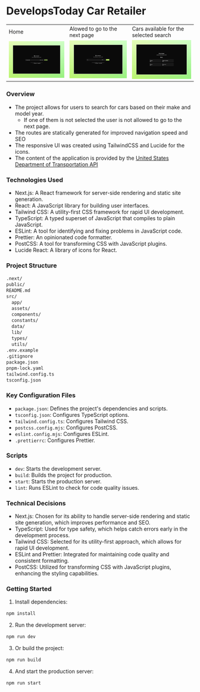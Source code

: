 # DevelopsToday Car Retailer

<table>
  <tr>
    <td>Home</td>
     <td>Alowed to go to the next page</td>
     <td>Cars available for the selected search</td>
  </tr>
  <tr>
    <td><img src="public/screenshots/ss-1.webp" width=270 height="auto"></td>
    <td><img src="public/screenshots/ss-2.webp" width=270 height="auto"></td>
    <td><img src="public/screenshots/ss-3.webp" width=270 height="auto"></td>
  </tr>
 </table>

### Overview

- The project allows for users to search for cars based on their make and model year.
  - If one of them is not selected the user is not allowed to go to the next page.
- The routes are statically generated for improved navigation speed and SEO
- The responsive UI was created using TailwindCSS and Lucide for the icons.
- The content of the application is provided by the [United States Department of Transportation API](https://vpic.nhtsa.dot.gov/api/)

### Technologies Used

- Next.js: A React framework for server-side rendering and static site generation.
- React: A JavaScript library for building user interfaces.
- Tailwind CSS: A utility-first CSS framework for rapid UI development.
- TypeScript: A typed superset of JavaScript that compiles to plain JavaScript.
- ESLint: A tool for identifying and fixing problems in JavaScript code.
- Prettier: An opinionated code formatter.
- PostCSS: A tool for transforming CSS with JavaScript plugins.
- Lucide React: A library of icons for React.

### Project Structure

```
.next/
public/
README.md
src/
  app/
  assets/
  components/
  constants/
  data/
  lib/
  types/
  utils/
.env.example
.gitignore
package.json
pnpm-lock.yaml
tailwind.config.ts
tsconfig.json
```

### Key Configuration Files

- `package.json`: Defines the project's dependencies and scripts.
- `tsconfig.json`: Configures TypeScript options.
- `tailwind.config.ts`: Configures Tailwind CSS.
- `postcss.config.mjs`: Configures PostCSS.
- `eslint.config.mjs`: Configures ESLint.
- `.prettierrc`: Configures Prettier.

### Scripts

- `dev`: Starts the development server.
- `build`: Builds the project for production.
- `start`: Starts the production server.
- `lint`: Runs ESLint to check for code quality issues.

### Technical Decisions

- Next.js: Chosen for its ability to handle server-side rendering and static site generation, which improves performance and SEO.
- TypeScript: Used for type safety, which helps catch errors early in the development process.
- Tailwind CSS: Selected for its utility-first approach, which allows for rapid UI development.
- ESLint and Prettier: Integrated for maintaining code quality and consistent formatting.
- PostCSS: Utilized for transforming CSS with JavaScript plugins, enhancing the styling capabilities.

### Getting Started

1. Install dependencies:

```bash
npm install
```

2. Run the development server:

```bash
npm run dev
```

3. Or build the project:

```bash
npm run build
```

4. And start the production server:

```bash
npm run start
```
